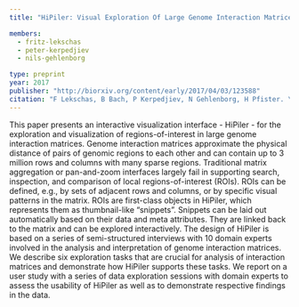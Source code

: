 ```yaml
---
title: "HiPiler: Visual Exploration Of Large Genome Interaction Matrices With Interactive Small Multiples"

members:
  - fritz-lekschas  
  - peter-kerpedjiev
  - nils-gehlenborg

type: preprint
year: 2017
publisher: "http://biorxiv.org/content/early/2017/04/03/123588"
citation: "F Lekschas, B Bach, P Kerpedjiev, N Gehlenborg, H Pfister. \"HiPiler: Visual Exploration Of Large Genome Interaction Matrices With Interactive Small Multiples\". bioRxiv 123588; doi: https://doi.org/10.1101/123588"
---
```

This paper presents an interactive visualization interface - HiPiler - for the exploration and visualization of regions-of-interest in large genome interaction matrices. Genome interaction matrices approximate the physical distance of pairs of genomic regions to each other and can contain up to 3 million rows and columns with many sparse regions. Traditional matrix aggregation or pan-and-zoom interfaces largely fail in supporting search, inspection, and comparison of local regions-of-interest (ROIs). ROIs can be defined, e.g., by sets of adjacent rows and columns, or by specific visual patterns in the matrix. ROIs are first-class objects in HiPiler, which represents them as thumbnail-like “snippets”. Snippets can be laid out automatically based on their data and meta attributes. They are linked back to the matrix and can be explored interactively. The design of HiPiler is based on a series of semi-structured interviews with 10 domain experts involved in the analysis and interpretation of genome interaction matrices. We describe six exploration tasks that are crucial for analysis of interaction matrices and demonstrate how HiPiler supports these tasks. We report on a user study with a series of data exploration sessions with domain experts to assess the usability of HiPiler as well as to demonstrate respective findings in the data.